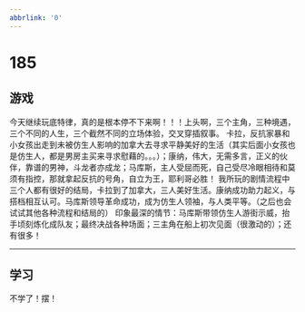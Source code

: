 ```yaml
---
abbrlink: '0'
---
```

# 185

## 游戏

今天继续玩底特律，真的是根本停不下来啊！！！上头啊，三个主角，三种境遇，三个不同的人生，三个截然不同的立场体验，交叉穿插叙事。
卡拉，反抗家暴和小女孩出走到未被仿生人影响的加拿大去寻求平静美好的生活（其实后面小女孩也是仿生人，都是男房主买来寻求慰藉的。。。）；康纳，伟大，无需多言，正义的伙伴，靠谱的男神，斗龙者亦成龙；马库斯，主人受屈而死，自己受尽冷眼相待和莫须有指控，那就拿起反抗的号角，自立为王，耶利哥必胜！
我所玩的剧情流程中三个人都有很好的结局，卡拉到了加拿大，三人美好生活。康纳成功助力起义，与搭档相互认可。马库斯领导革命成功，成为仿生人领袖，与人类平等。（之后也会试试其他各种流程和结局的）
印象最深的情节：马库斯带领仿生人游街示威，抬手顷刻炼化成队友；最终决战各种场面；三主角在船上初次见面（很激动的）；还有很多！
***

## 学习

不学了！摆！
